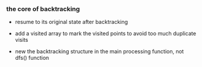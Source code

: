 ### the core of backtracking
- resume to its original state after backtracking

- add a visited array to mark the visited points to avoid too much duplicate visits

- new the backtracking structure in the main processing function, not dfs() function 
